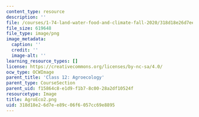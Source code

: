 ```yaml
---
content_type: resource
description: ''
file: /courses/1-74-land-water-food-and-climate-fall-2020/318d18e26d7ee89c06f6057cc69e8895_AgroEco2.png
file_size: 619648
file_type: image/png
image_metadata:
  caption: ''
  credit: ''
  image-alt: ''
learning_resource_types: []
license: https://creativecommons.org/licenses/by-nc-sa/4.0/
ocw_type: OCWImage
parent_title: 'Class 12: Agroecology'
parent_type: CourseSection
parent_uid: f15864c8-e1d9-f1b7-8c00-28a2df10524f
resourcetype: Image
title: AgroEco2.png
uid: 318d18e2-6d7e-e89c-06f6-057cc69e8895
---
```

